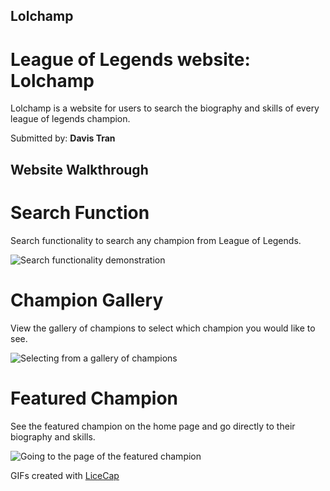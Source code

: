 ## **Lolchamp**

# League of Legends website: Lolchamp

Lolchamp is a website for users to search the biography
and skills of every league of legends champion.

Submitted by: <strong>Davis Tran</strong>

## **Website Walkthrough**

# Search Function

Search functionality to search any champion from League of Legends.

![Search functionality demonstration](./Readme-gifs/search-champion.gif)

# Champion Gallery

View the gallery of champions to select which champion you would like to see.

![Selecting from a gallery of champions](./Readme-gifs/champion-gallery.gif)

# Featured Champion

See the featured champion on the home page and go directly to their biography and skills.

![Going to the page of the featured champion](./Readme-gifs/featured-champion.gif)

GIFs created with [LiceCap](https://www.cockos.com/licecap/)
